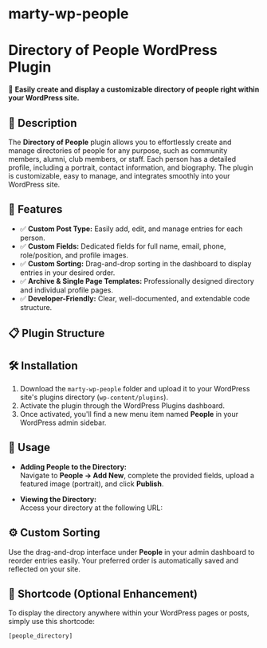 # marty-wp-people
# Directory of People WordPress Plugin

📇 **Easily create and display a customizable directory of people right within your WordPress site.**

## 🚀 Description
The **Directory of People** plugin allows you to effortlessly create and manage directories of people for any purpose, such as community members, alumni, club members, or staff. Each person has a detailed profile, including a portrait, contact information, and biography. The plugin is customizable, easy to manage, and integrates smoothly into your WordPress site.

## 🎯 Features

- ✅ **Custom Post Type:** Easily add, edit, and manage entries for each person.
- ✅ **Custom Fields:** Dedicated fields for full name, email, phone, role/position, and profile images.
- ✅ **Custom Sorting:** Drag-and-drop sorting in the dashboard to display entries in your desired order.
- ✅ **Archive & Single Page Templates:** Professionally designed directory and individual profile pages.
- ✅ **Developer-Friendly:** Clear, well-documented, and extendable code structure.

## 📋 Plugin Structure


## 🛠 Installation

1. Download the `marty-wp-people` folder and upload it to your WordPress site's plugins directory (`wp-content/plugins`).
2. Activate the plugin through the WordPress Plugins dashboard.
3. Once activated, you'll find a new menu item named **People** in your WordPress admin sidebar.

## 📖 Usage

- **Adding People to the Directory:**  
  Navigate to **People → Add New**, complete the provided fields, upload a featured image (portrait), and click **Publish**.

- **Viewing the Directory:**  
  Access your directory at the following URL:  

## ⚙️ Custom Sorting

Use the drag-and-drop interface under **People** in your admin dashboard to reorder entries easily. Your preferred order is automatically saved and reflected on your site.

## 📌 Shortcode (Optional Enhancement)
To display the directory anywhere within your WordPress pages or posts, simply use this shortcode:
```shortcode
[people_directory]

